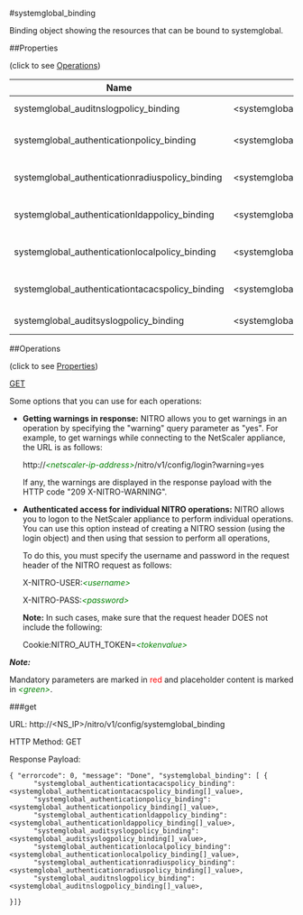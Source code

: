 #systemglobal_binding

Binding object showing the resources that can be bound to systemglobal.


##Properties 
<span>(click to see [Operations](#operations))</span>


<table><thead><tr><th>Name</th><th> Data Type</th><th> Permissions</th><th>Description</th></tr></thead><tbody><tr><td>systemglobal_auditnslogpolicy_binding</td><td>&lt;systemglobal_auditnslogpolicy_binding[]></td><td>Read-only</td><td>auditnslogpolicy that can be bound to systemglobal.</td><tr><tr><td>systemglobal_authenticationpolicy_binding</td><td>&lt;systemglobal_authenticationpolicy_binding[]></td><td>Read-only</td><td>authenticationpolicy that can be bound to systemglobal.</td><tr><tr><td>systemglobal_authenticationradiuspolicy_binding</td><td>&lt;systemglobal_authenticationradiuspolicy_binding[]></td><td>Read-only</td><td>authenticationradiuspolicy that can be bound to systemglobal.</td><tr><tr><td>systemglobal_authenticationldappolicy_binding</td><td>&lt;systemglobal_authenticationldappolicy_binding[]></td><td>Read-only</td><td>authenticationldappolicy that can be bound to systemglobal.</td><tr><tr><td>systemglobal_authenticationlocalpolicy_binding</td><td>&lt;systemglobal_authenticationlocalpolicy_binding[]></td><td>Read-only</td><td>authenticationlocalpolicy that can be bound to systemglobal.</td><tr><tr><td>systemglobal_authenticationtacacspolicy_binding</td><td>&lt;systemglobal_authenticationtacacspolicy_binding[]></td><td>Read-only</td><td>authenticationtacacspolicy that can be bound to systemglobal.</td><tr><tr><td>systemglobal_auditsyslogpolicy_binding</td><td>&lt;systemglobal_auditsyslogpolicy_binding[]></td><td>Read-only</td><td>auditsyslogpolicy that can be bound to systemglobal.</td><tr></tbody></table>
##Operations 
<span>(click to see [Properties](#properties))</span>


[GET](#get)


Some options that you can use for each operations:
<ul><li><p><b>Getting warnings in response:</b> NITRO allows you to get warnings in an operation by specifying the "warning" query parameter as "yes". For example, to get warnings while connecting to the NetScaler appliance, the URL is as follows:</p><p>http://<span style="color:green;font-style:italic;">&lt;netscaler-ip-address&gt;</span>/nitro/v1/config/login?warning=yes</p><p>If any, the warnings are displayed in the response payload with the HTTP code "209 X-NITRO-WARNING".</p></li><li><p><b>Authenticated access for individual NITRO operations:</b> NITRO allows you to logon to the NetScaler appliance to perform individual operations. You can use this option instead of creating a NITRO session (using the login object) and then using that session to perform all operations,</p><p>To do this, you must specify the username and password in the request header of the NITRO request as follows:</p><p>X-NITRO-USER:<span style="color:green;font-style:italic;">&lt;username&gt;</span></p><p>X-NITRO-PASS:<span style="color:green;font-style:italic;">&lt;password&gt;</span></p><p><b>Note:</b> In such cases, make sure that the request header DOES not include the following:</p><p>Cookie:NITRO_AUTH_TOKEN=<span style="color:green;font-style:italic;">&lt;tokenvalue&gt;</span></p></li></ul>



***Note:*** 
Mandatory parameters are marked in <span style="color:#FF0000;">red</span> and placeholder content is marked in <span style="color:green;font-style:italic">&lt;green&gt;</span>.

###get



URL: http://&lt;NS_IP&gt;/nitro/v1/config/systemglobal_binding
HTTP Method: GET
Response Payload: ```{ "errorcode": 0, "message": "Done", "systemglobal_binding": [ {      "systemglobal_authenticationtacacspolicy_binding":<systemglobal_authenticationtacacspolicy_binding[]_value>,      "systemglobal_authenticationpolicy_binding":<systemglobal_authenticationpolicy_binding[]_value>,      "systemglobal_authenticationldappolicy_binding":<systemglobal_authenticationldappolicy_binding[]_value>,      "systemglobal_auditsyslogpolicy_binding":<systemglobal_auditsyslogpolicy_binding[]_value>,      "systemglobal_authenticationlocalpolicy_binding":<systemglobal_authenticationlocalpolicy_binding[]_value>,      "systemglobal_authenticationradiuspolicy_binding":<systemglobal_authenticationradiuspolicy_binding[]_value>,      "systemglobal_auditnslogpolicy_binding":<systemglobal_auditnslogpolicy_binding[]_value>,}]}```



